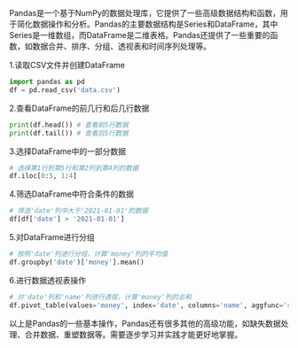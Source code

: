 Pandas是一个基于NumPy的数据处理库，它提供了一些高级数据结构和函数，用于简化数据操作和分析。Pandas的主要数据结构是Series和DataFrame，其中Series是一维数组，而DataFrame是二维表格。Pandas还提供了一些重要的函数，如数据合并、排序、分组、透视表和时间序列处理等。

1.读取CSV文件并创建DataFrame

```python
import pandas as pd
df = pd.read_csv('data.csv')
```

2.查看DataFrame的前几行和后几行数据

```python
print(df.head()) # 查看前5行数据
print(df.tail()) # 查看后5行数据
```

3.选择DataFrame中的一部分数据

```python
# 选择第1行到第5行和第2列到第4列的数据
df.iloc[0:5, 1:4]
```

4.筛选DataFrame中符合条件的数据

```python
# 筛选'date'列中大于'2021-01-01'的数据
df[df['date'] > '2021-01-01']
```

5.对DataFrame进行分组

```python
# 按照'date'列进行分组，计算'money'列的平均值
df.groupby('date')['money'].mean()
```

6.进行数据透视表操作

```python
# 对'date'列和'name'列进行透视，计算'money'列的总和
df.pivot_table(values='money', index='date', columns='name', aggfunc='sum')
```

以上是Pandas的一些基本操作，Pandas还有很多其他的高级功能，如缺失数据处理、合并数据、重塑数据等。需要逐步学习并实践才能更好地掌握。
